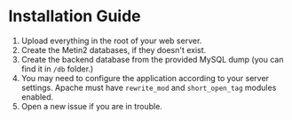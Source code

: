 # Installation Guide

1. Upload everything in the root of your web server.
2. Create the Metin2 databases, if they doesn't exist.
3. Create the backend database from the provided MySQL dump (you can find it in `/db` folder.)
4. You may need to configure the application according to your server settings. Apache must have `rewrite_mod` and `short_open_tag` modules enabled.
5. Open a new issue if you are in trouble.